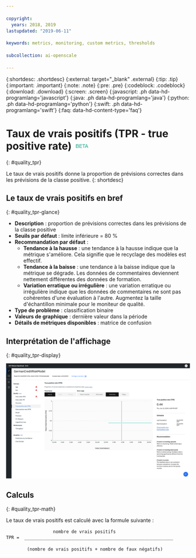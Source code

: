 ```yaml
---

copyright:
  years: 2018, 2019
lastupdated: "2019-06-11"

keywords: metrics, monitoring, custom metrics, thresholds

subcollection: ai-openscale

---
```


{:shortdesc: .shortdesc}
{:external: target="_blank" .external}
{:tip: .tip}
{:important: .important}
{:note: .note}
{:pre: .pre}
{:codeblock: .codeblock}
{:download: .download}
{:screen: .screen}
{:javascript: .ph data-hd-programlang='javascript'}
{:java: .ph data-hd-programlang='java'}
{:python: .ph data-hd-programlang='python'}
{:swift: .ph data-hd-programlang='swift'}
{:faq: data-hd-content-type='faq'}

# Taux de vrais positifs (TPR - true positive rate) ![étiquette bêta](images/beta.png)
{: #quality_tpr}

Le taux de vrais positifs donne la proportion de prévisions correctes dans les prévisions de la classe positive.
{: shortdesc}

## Le taux de vrais positifs en bref
{: #quality_tpr-glance}

- **Description** : proportion de prévisions correctes dans les prévisions de la classe positive
- **Seuils par défaut** : limite inférieure = 80 %
- **Recommandation par défaut** :
   - **Tendance à la hausse** : une tendance à la hausse indique que la métrique s'améliore. Cela signifie que le recyclage des modèles est effectif.
   - **Tendance à la baisse** : une tendance à la baisse indique que la métrique se dégrade. Les données de commentaires deviennent nettement différentes des données de formation.
   - **Variation erratique ou irrégulière** : une variation erratique ou irrégulière indique que les données de commentaires ne sont pas cohérentes d'une évaluation à l'autre. Augmentez la taille d'échantillon minimale pour le moniteur de qualité.
- **Type de problème** : classification binaire
- **Valeurs de graphique** : dernière valeur dans la période
- **Détails de métriques disponibles** : matrice de confusion

## Interprétation de l'affichage
{: #quality_tpr-display}

![affichage du graphique de taux de vrais positifs](images/quality-tpr.png)

## Calculs
{: #quality_tpr-math}

Le taux de vrais positifs est calculé avec la formule suivante :

```
                  nombre de vrais positifs
TPR =  _________________________________________________________

        (nombre de vrais positifs + nombre de faux négatifs)
```
